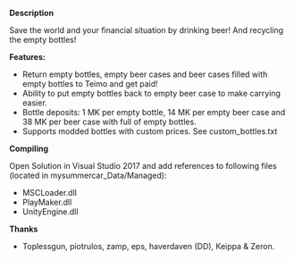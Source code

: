 **Description**

Save the world and your financial situation by drinking beer! And recycling the empty bottles!

**Features:**
- Return empty bottles, empty beer cases and beer cases filled with empty bottles to Teimo and get paid!
- Ability to put empty bottles back to empty beer case to make carrying easier.
- Bottle deposits: 1 MK per empty bottle, 14 MK per empty beer case and 38 MK per beer case with full of empty bottles.
- Supports modded bottles with custom prices. See custom_bottles.txt


**Compiling**

Open Solution in Visual Studio 2017 and add references to following files (located in mysummercar_Data/Managed):
- MSCLoader.dll
- PlayMaker.dll
- UnityEngine.dll


**Thanks**
- Toplessgun, piotrulos, zamp, eps, haverdaven (DD), Keippa & Zeron.
